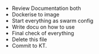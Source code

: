 # 
* Review Documentation both
* Dockerise to image
* Start everything as swarm config
* Write docu on how to use
* Final check of everything
* Delete this file
* Commit to KT.

   